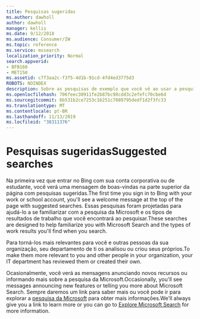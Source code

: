 ```yaml
---
title: Pesquisas sugeridas
ms.author: dawholl
author: dawholl
manager: kellis
ms.date: 9/12/2018
ms.audience: Consumer/IW
ms.topic: reference
ms.service: mssearch
localization_priority: Normal
search.appverid:
- BFB160
- MET150
ms.assetid: c7f3aa2c-f3f5-4d1b-91cd-4fd4ed3775d3
ROBOTS: NOINDEX
description: Sobre as pesquisas de exemplo que você vê ao usar a pesquisa da Microsoft
ms.openlocfilehash: 706feec30911fe2b87bc98cdd3c2efefc70cbe6d
ms.sourcegitcommit: 6b531b2ce7253c16251c7089795dedf1d2f3fc33
ms.translationtype: MT
ms.contentlocale: pt-BR
ms.lasthandoff: 11/13/2019
ms.locfileid: "38311376"
---
```

# <a name="suggested-searches"></a><span data-ttu-id="7f270-103">Pesquisas sugeridas</span><span class="sxs-lookup"><span data-stu-id="7f270-103">Suggested searches</span></span>

<span data-ttu-id="7f270-104">Na primeira vez que entrar no Bing com sua conta corporativa ou de estudante, você verá uma mensagem de boas-vindas na parte superior da página com pesquisas sugeridas.</span><span class="sxs-lookup"><span data-stu-id="7f270-104">The first time you sign in to Bing with your work or school account, you'll see a welcome message at the top of the page with suggested searches.</span></span> <span data-ttu-id="7f270-105">Essas pesquisas foram projetadas para ajudá-lo a se familiarizar com a pesquisa da Microsoft e os tipos de resultados de trabalho que você encontrará ao pesquisar.</span><span class="sxs-lookup"><span data-stu-id="7f270-105">These searches are designed to help familiarize you with Microsoft Search and the types of work results you'll find when you search.</span></span>
  
<span data-ttu-id="7f270-106">Para torná-los mais relevantes para você e outras pessoas da sua organização, seu departamento de ti os analisou ou criou seus próprios.</span><span class="sxs-lookup"><span data-stu-id="7f270-106">To make them more relevant to you and other people in your organization, your IT department has reviewed them or created their own.</span></span>
  
<span data-ttu-id="7f270-107">Ocasionalmente, você verá as mensagens anunciando novos recursos ou informando mais sobre a pesquisa da Microsoft.</span><span class="sxs-lookup"><span data-stu-id="7f270-107">Occasionally, you'll see messages announcing new features or telling you more about Microsoft Search.</span></span> <span data-ttu-id="7f270-108">Sempre daremos um link para saber mais ou você pode ir para explorar a [pesquisa da Microsoft](https://www.bing.com/business/explore) para obter mais informações.</span><span class="sxs-lookup"><span data-stu-id="7f270-108">We'll always give you a link to learn more or you can go to [Explore Microsoft Search](https://www.bing.com/business/explore) for more information.</span></span> 

  

